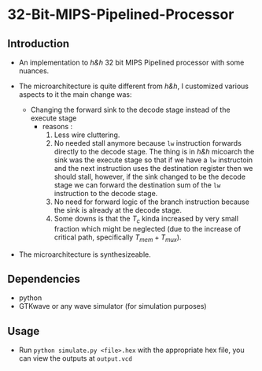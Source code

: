 # 32-Bit-MIPS-Pipelined-Processor 

## Introduction

- An implementation to *h&h* 32 bit MIPS Pipelined processor with some nuances.
- The microarchitecture is quite different from *h&h*, I customized various aspects to it the main change was:
    - Changing the forward sink to the decode stage instead of the execute stage  
        - reasons : 
            1. Less wire cluttering.
            2. No needed stall anymore because `lw` instruction forwards directly to the decode stage. The thing is in *h&h* micoarch the sink was the execute stage so that if we have a `lw` instructoin and the next instruction uses the destination register then we should stall, however, if the sink changed to be the decode stage we can forward the destination sum of the `lw` instruction to the decode stage.
            2. No need for forward logic of the branch instruction because the sink is already at the decode stage.
            3. Some downs is that the $T_c$ kinda increased by very small fraction which might be neglected (due to the increase of critical path, specifically $T_{mem} + {T_{mux}}$).

- The microarchitecture is synthesizeable.

## Dependencies 
- python
- GTKwave or any wave simulator (for simulation purposes)

## Usage

- Run `python simulate.py <file>.hex` with the appropriate hex file, you can view the outputs at `output.vcd` 
